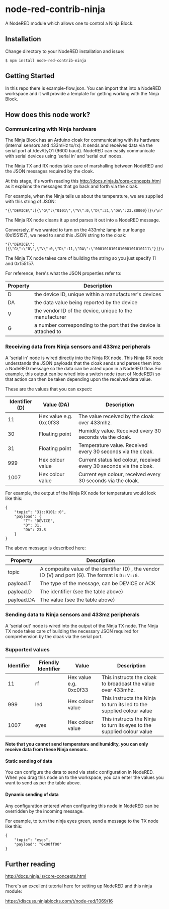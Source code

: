 # node-red-contrib-ninja

A NodeRED module which allows one to control a Ninja Block.

## Installation

Change directory to your NodeRED installation and issue:

    $ npm install node-red-contrib-ninja
    
## Getting Started
    
In this repo there is example-flow.json. You can import that into a NodeRED workspace and it will provide a template
        for getting working with the Ninja Block.

## How does this node work?

### Communicating with Ninja hardware

The Ninja Block has an Arduino cloak for communicating with its hardware (internal sensors and 433mHz tx/rx). 
It sends and receives data via the serial port at /dev/ttyO1 (9600 baud). NodeRED can easily communicate with serial devices
 using ‘serial in’ and ‘serial out’ nodes. 
 
 The Ninja TX and RX nodes take care of marshalling between NodeRED and the JSON messages required by the cloak.
 
 At this stage, it's worth reading this http://docs.ninja.is/core-concepts.html as it explains the messages that go back
 and forth via the cloak.
 
 For example, when the Ninja tells us about the temperature, we are supplied with this string of JSON:
 
    "{\"DEVICE\":[{\"G\":\"0101\",\"V\":0,\"D\":31,\"DA\":23.80000}]}\r\n"
 
 The Ninja RX node cleans it up and parses it out into a NodeRED message.
 
 Conversely, if we wanted to turn on the 433mhz lamp in our lounge (0x155157), we need to send this JSON string to the cloak:
 
    "{\"DEVICE\":[{\"G\":\"0\",\"V\":0,\"D\":11,\"DA\":\"000101010101000101010111\"}]}\r\n"

The Ninja TX node takes care of building the string so you just specify 11 and 0x155157.


For reference, here's what the JSON properties refer to:

| Property | Description |
| --------------- | --------------- |  
|  D | the device ID, unique within a manufacturer's devices |
|  DA | the data value being reported by the device |
|  V | the vendor ID of the device, unique to the manufacturer |
|  G | a number corresponding to the port that the device is attached to |

### Receiving data from Ninja sensors and 433mz peripherals

A 'serial in' node is wired directly into the Ninja RX node. This Ninja RX node understands the JSON payloads that the cloak
sends and parses them into a NodeRED message so the data can be acted upon in a NodeRED flow. For example, this output 
can be wired into a switch node (part of NodeRED) so that action can then be taken depending upon the received data value. 

These are the values that you can expect:

| Identifier (D) | Value (DA) | Description |
| --------------- | --------------- | --------------- | 
|  11   | Hex value e.g. 0xc0f33 | The value received by the cloak over 433mhz. |
|  30   | Floating point | Humidity value. Received every 30 seconds via the cloak. |
|  31   | Floating point | Temperature value. Received every 30 seconds via the cloak. |
|  999  | Hex colour value  | Current status led colour, received every 30 seconds via the cloak. |
|  1007 | Hex colour value  | Current eye colour, received every 30 seconds via the cloak. |


For example, the output of the Ninja RX node for temperature would look like this:
```
{
    "topic": "31::0101::0",
    "payload": {
        "T": "DEVICE",
        "D": 31,
        "DA": 23.8
    }
}
```
The above message is described here:

| Property | Description |
| --------------- | --------------- |  
|  topic | A composite value of the identifier (D) , the vendor ID (V) and port (G). The format is `D::V::G`. |
|  payload.T | The type of the message, can be DEVICE or ACK |
|  payload.D | The identifier (see the table above) |
|  payload.DA | The value (see the table above)  |


### Sending data to Ninja sensors and 433mz peripherals

A 'serial out' node is wired into the output of the Ninja TX node. The Ninja TX node takes care of building the necessary JSON 
required for comprehension by the cloak via the serial port.

### Supported values

| Identifier | Friendly Identifier | Value | Description |
| --------------- | --------------- | --------------- | --------------- |
|  11   | rf | Hex value e.g. 0xc0f33 | This instructs the cloak to broadcast the value over 433mhz. |
|  999  | led | Hex colour value  | This instructs the Ninja to turn its led to the supplied colour value |
|  1007 | eyes | Hex colour value  | This instructs the Ninja to turn its eyes to the supplied colour value |



__Note that you cannot send temperature and humidity, you can only receive data from these Ninja sensors.__

#### Static sending of data

You can configure the data to send via static configuration in NodeRED. When you drag this node on 
 to the workspace, you can enter the values you want to send as per the table above.  
       
#### Dynamic sending of data
        
Any configuration entered when configuring this node in NodeRED can be overridden by the incoming message.

For example, to turn the ninja eyes green, send a message to the TX node like this:

```
{
    "topic": "eyes",
    "payload": "0x00ff00"
}
```
        
## Further reading

http://docs.ninja.is/core-concepts.html

There's an excellent tutorial here for setting up NodeRED and this ninja module:

https://discuss.ninjablocks.com/t/node-red/1069/16



